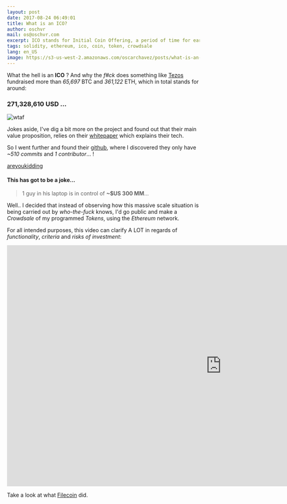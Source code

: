 ```yaml
---
layout: post
date: 2017-08-24 06:49:01
title: What is an ICO?
author: oschvr
mail: os@oschvr.com
excerpt: ICO stands for Initial Coin Offering, a period of time for early investors in a cryptocurrency o digital asset venture to buy coins or tokens for a fixed price.
tags: solidity, ethereum, ico, coin, token, crowdsale
lang: en_US
image: https://s3-us-west-2.amazonaws.com/oscarchavez/posts/what-is-an-ico/images/large/bitcoin-securities-ico.png
---
```


What the hell is an **ICO** ? And why the *f#ck* does something like [Tezos](https://www.tezos.com/) fundraised more than *65,697* BTC and *361,122* ETH, which in total stands for around: 

### 271,328,610 USD ... 

![wtaf](http://s2.quickmeme.com/img/0a/0a491aa4d69a9c0c7c9b516c78e1092e7272fea24b4ac205f5944781e2dad439.jpg) 

Jokes aside, I've dig a bit more on the project and found out that their main value proposition, relies on their [whitepaper](https://www.tezos.com/static/papers/Tezos_Overview.pdf) which explains their tech. 

So I went further and found their [github](https://github.com/tezos/tezos), where I discovered they only have *~510 commits* and *1 contributor*... !

[areyoukidding](http://i0.kym-cdn.com/photos/images/original/000/285/353/39a.jpg) 

#### This has got to be a joke... 
> 1 guy in his laptop is in control of **~$US 300 MM**...

Well.. I decided that instead of observing how this massive scale situation is being carried out by _who-the-fuck_ knows, I'd go public and make a *Crowdsale* of my programmed *Tokens*, using the *Ethereum* network. 

For all intended purposes, this video can clarify A LOT in regards of *functionality*, *criteria* and *risks of investment*: 
<div class="text-center"> <iframe width="1120" height="630" src="https://www.youtube.com/embed/3U6wdkke6Js" frameborder="0" allowfullscreen></iframe> </div> 

Take a look at what [Filecoin](https://www.crowdfundinsider.com/2017/08/120952-filecoin-ico-raised-200-million-much-higher-can-go/) did.